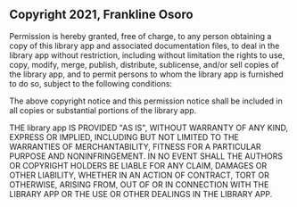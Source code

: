 ## Copyright 2021, Frankline Osoro

Permission is hereby granted, free of charge, to any person obtaining a copy of this library app and associated documentation files, to deal in the library app without restriction, including without limitation the rights to use, copy, modify, merge, publish, distribute, sublicense, and/or sell copies of the library app, and to permit persons to whom the library app is furnished to do so, subject to the following conditions:

The above copyright notice and this permission notice shall be included in all copies or substantial portions of the library app.

THE library app IS PROVIDED "AS IS", WITHOUT WARRANTY OF ANY KIND, EXPRESS OR IMPLIED, INCLUDING BUT NOT LIMITED TO THE WARRANTIES OF MERCHANTABILITY, FITNESS FOR A PARTICULAR PURPOSE AND NONINFRINGEMENT. IN NO EVENT SHALL THE AUTHORS OR COPYRIGHT HOLDERS BE LIABLE FOR ANY CLAIM, DAMAGES OR OTHER LIABILITY, WHETHER IN AN ACTION OF CONTRACT, TORT OR OTHERWISE, ARISING FROM, OUT OF OR IN CONNECTION WITH THE LIBRARY APP OR THE USE OR OTHER DEALINGS IN THE LIBRARY APP.
